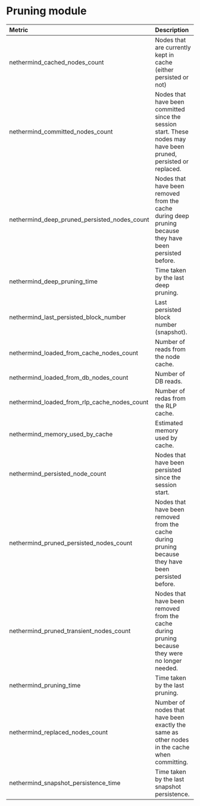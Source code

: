 # Pruning module

| Metric | Description |
| :--- | :--- |
| nethermind\_cached\_nodes\_count | Nodes that are currently kept in cache \(either persisted or not\) |
| nethermind\_committed\_nodes\_count | Nodes that have been committed since the session start. These nodes may have been pruned, persisted or replaced. |
| nethermind\_deep\_pruned\_persisted\_nodes\_count | Nodes that have been removed from the cache during deep pruning because they have been persisted before. |
| nethermind\_deep\_pruning\_time | Time taken by the last deep pruning. |
| nethermind\_last\_persisted\_block\_number | Last persisted block number \(snapshot\). |
| nethermind\_loaded\_from\_cache\_nodes\_count | Number of reads from the node cache. |
| nethermind\_loaded\_from\_db\_nodes\_count | Number of DB reads. |
| nethermind\_loaded\_from\_rlp\_cache\_nodes\_count | Number of redas from the RLP cache. |
| nethermind\_memory\_used\_by\_cache | Estimated memory used by cache. |
| nethermind\_persisted\_node\_count | Nodes that have been persisted since the session start. |
| nethermind\_pruned\_persisted\_nodes\_count | Nodes that have been removed from the cache during pruning because they have been persisted before. |
| nethermind\_pruned\_transient\_nodes\_count | Nodes that have been removed from the cache during pruning because they were no longer needed. |
| nethermind\_pruning\_time | Time taken by the last pruning. |
| nethermind\_replaced\_nodes\_count | Number of nodes that have been exactly the same as other nodes in the cache when committing. |
| nethermind\_snapshot\_persistence\_time | Time taken by the last snapshot persistence. |

